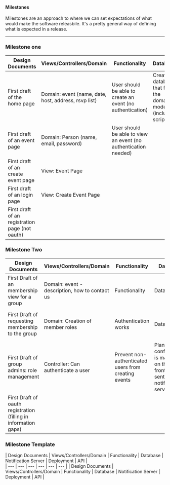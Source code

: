#### Milestones 

Milestones are an approach to where we can set expectations of what would make the software releasbile. It's a pretty general way of defining what is expected in a release. 

-----

### Milestone one


| Design Documents | Views/Controllers/Domain | Functionality | Database | Notification Server | Deployment | 
| --- | --- | --- | --- | --- | --- |
| First draft of the home page  | Domain: event (name, date, host, address, rsvp list) | User should be able to create an event (no authentication) | Create a database that fits the domain model (include script) | Plan out features and communication for notification server | None (this will use run-app to run) | 
| First draft of an event page   | Domain: Person (name, email, password)  | User should be able to view an event (no authentication needed) |  |  | f | 
| First draft of an create event page | View: Event Page |  |  |  |  | 
| First draft of an login page   | View: Create Event Page |  |  |  |  | 
| First draft of an registration page (not oauth)   | |  |  |  |  | 

### Milestone Two

| Design Documents | Views/Controllers/Domain | Functionality | Database | Notification Server | Deployment | 
| --- | --- | --- | --- | --- | --- |
| First Draft of an membership view for a group | Domain: event - description, how to contact us | Functionality | Database | Notification Server | Deployment | 
| First Draft of requesting membership to the group | Domain: Creation of member roles | Authentication works | Database | Create start of the server application | Setup jenkins to auto deploy on changes (test server) | 
| First Draft of group admins: role management | Controller: Can authenticate a user | Prevent non-authenticated users from creating events | Plan out how configuration is managed on the frontend and sent to the notifcation server  | | Auto bounce test site | 
| First Draft of oauth registration (filling in information gaps) |  |  |  |  |  | 


### Milestone Template

| Design Documents | Views/Controllers/Domain | Functionality | Database | Notification Server | Deployment | API |  
| --- | --- | --- | --- | --- | --- |
| Design Documents | Views/Controllers/Domain | Functionality | Database | Notification Server | Deployment | API | 

